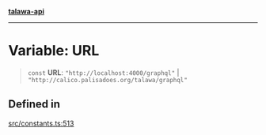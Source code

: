 [**talawa-api**](../../README.md)

***

# Variable: URL

> `const` **URL**: `"http://localhost:4000/graphql"` \| `"http://calico.palisadoes.org/talawa/graphql"`

## Defined in

[src/constants.ts:513](https://github.com/Suyash878/talawa-api/blob/e4413cec641a837926071678fed3c7f67234e31e/src/constants.ts#L513)
